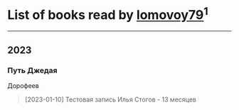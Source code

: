# List of books read by [lomovoy79](http://vk.com/id27114245)<sup>1</sup>
---

## 2023

### Путь Джедая
Дорофеев
> [2023-01-10] Тестовая запись 
> Илья Стогов - 13 месяцев



